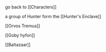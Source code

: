 go back to [[Characters]]

a group of Hunter form the [[Hunter's Enclave]]

[[Orvos Tremus]]

[[Goby hyfon]]

[[Baltazaar]]